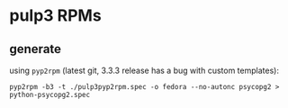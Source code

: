 # pulp3 RPMs

## generate

using `pyp2rpm` (latest git, 3.3.3 release has a bug with custom templates):

  ```
  pyp2rpm -b3 -t ./pulp3pyp2rpm.spec -o fedora --no-autonc psycopg2 > python-psycopg2.spec
  ```
